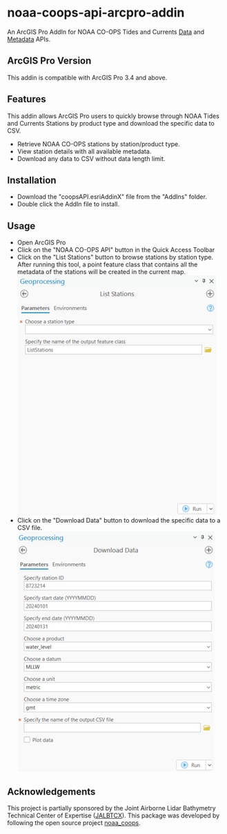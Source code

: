 # noaa-coops-api-arcpro-addin
An ArcGIS Pro AddIn for NOAA CO-OPS Tides and Currents [Data](https://api.tidesandcurrents.noaa.gov/api/prod/) and [Metadata](https://api.tidesandcurrents.noaa.gov/mdapi/prod/) APIs. 

## ArcGIS Pro Version
This addin is compatible with ArcGIS Pro 3.4 and above.

## Features
This addin allows ArcGIS Pro users to quickly browse through NOAA Tides and Currents Stations by product type and download the specific data to CSV.

- Retrieve NOAA CO-OPS stations by station/product type.
- View station details with all available metadata.
- Download any data to CSV without data length limit.

## Installation

- Download the "coopsAPI.esriAddinX" file from the "AddIns" folder.
- Double click the AddIn file to install.

## Usage

- Open ArcGIS Pro
- Click on the "NOAA CO-OPS API" button in the Quick Access Toolbar
- Click on the "List Stations" button to browse stations by station type. After running this tool, a point feature class that contains all the metadata of the stations will be created in the current map.
![List Stations](Images/List_Stations.png)
- Click on the "Download Data" button to download the specific data to a CSV file.
![Download Data](Images/Download_Data.png)

## Acknowledgements

This project is partially sponsored by the Joint Airborne Lidar Bathymetry Technical Center of Expertise ([JALBTCX](https://jalbtcx.usace.army.mil/)). 
This package was developed by following the open source project [noaa_coops](https://github.com/GClunies/noaa_coops).
